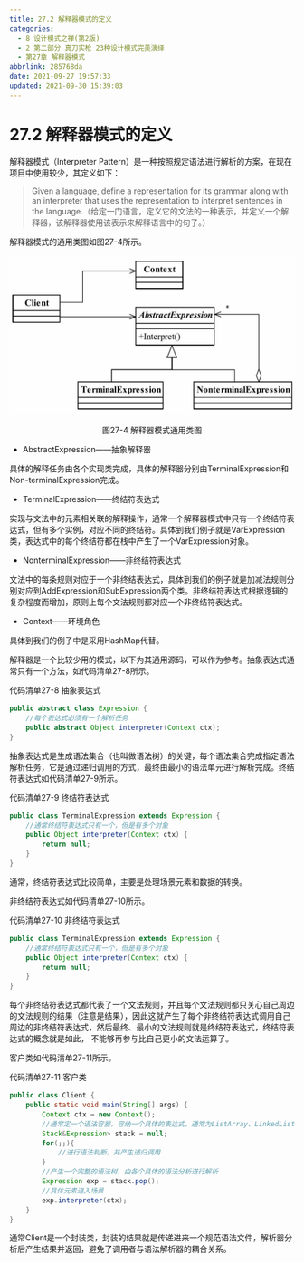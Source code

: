 ```yaml
---
title: 27.2 解释器模式的定义
categories:
  - 8 设计模式之禅(第2版)
  - 2 第二部分 真刀实枪 23种设计模式完美演绎
  - 第27章 解释器模式
abbrlink: 285768da
date: 2021-09-27 19:57:33
updated: 2021-09-30 15:39:03
---
```

# 27.2 解释器模式的定义
解释器模式（Interpreter Pattern）是一种按照规定语法进行解析的方案，在现在项目中使用较少，其定义如下：
> Given a language, define a representation for its grammar along with an interpreter that uses the representation to interpret sentences in the language.（给定一门语言，定义它的文法的一种表示，并定义一个解释器，该解释器使用该表示来解释语言中的句子。）

解释器模式的通用类图如图27-4所示。

![image-20210930112248422](https://raw.githubusercontent.com/lanlan2017/images/master/Blog/2021/09/20210930112248.png)

<center>图27-4 解释器模式通用类图</center>

- AbstractExpression——抽象解释器

具体的解释任务由各个实现类完成，具体的解释器分别由TerminalExpression和Non-terminalExpression完成。
- TerminalExpression——终结符表达式

实现与文法中的元素相关联的解释操作，通常一个解释器模式中只有一个终结符表达式，但有多个实例，对应不同的终结符。具体到我们例子就是VarExpression类，表达式中的每个终结符都在栈中产生了一个VarExpression对象。
- NonterminalExpression——非终结符表达式

文法中的每条规则对应于一个非终结表达式，具体到我们的例子就是加减法规则分别对应到AddExpression和SubExpression两个类。非终结符表达式根据逻辑的复杂程度而增加，原则上每个文法规则都对应一个非终结符表达式。
- Context——环境角色

具体到我们的例子中是采用HashMap代替。

解释器是一个比较少用的模式，以下为其通用源码，可以作为参考。抽象表达式通常只有一个方法，如代码清单27-8所示。

代码清单27-8 抽象表达式
```java
public abstract class Expression {
    //每个表达式必须有一个解析任务
    public abstract Object interpreter(Context ctx);
}
```
抽象表达式是生成语法集合（也叫做语法树）的关键，每个语法集合完成指定语法解析任务，它是通过递归调用的方式，最终由最小的语法单元进行解析完成。终结符表达式如代码清单27-9所示。

代码清单27-9 终结符表达式
```java
public class TerminalExpression extends Expression {
    //通常终结符表达式只有一个，但是有多个对象
    public Object interpreter(Context ctx) {
        return null;
    }
}
```
通常，终结符表达式比较简单，主要是处理场景元素和数据的转换。

非终结符表达式如代码清单27-10所示。

代码清单27-10 非终结符表达式
```java
public class TerminalExpression extends Expression {
    //通常终结符表达式只有一个，但是有多个对象
    public Object interpreter(Context ctx) {
        return null;
    }
}
```
每个非终结符表达式都代表了一个文法规则，并且每个文法规则都只关心自己周边的文法规则的结果（注意是结果），因此这就产生了每个非终结符表达式调用自己周边的非终结符表达式，然后最终、最小的文法规则就是终结符表达式，终结符表达式的概念就是如此， 不能够再参与比自己更小的文法运算了。

客户类如代码清单27-11所示。

代码清单27-11 客户类
```java
public class Client {
    public static void main(String[] args) {
        Context ctx = new Context();
        //通常定一个语法容器，容纳一个具体的表达式，通常为ListArray、LinkedList、Stack等类型
        Stack&Expression> stack = null;
        for(;;){
            //进行语法判断，并产生递归调用
        }
        //产生一个完整的语法树，由各个具体的语法分析进行解析
        Expression exp = stack.pop();
        //具体元素进入场景
        exp.interpreter(ctx);
    }
}
```
通常Client是一个封装类，封装的结果就是传递进来一个规范语法文件，解析器分析后产生结果并返回，避免了调用者与语法解析器的耦合关系。
